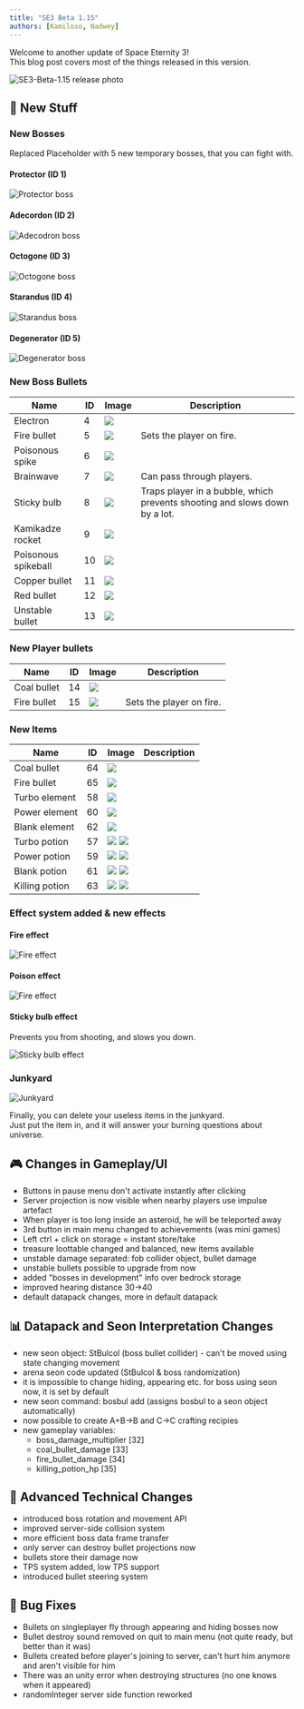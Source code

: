 ```yaml
---
title: "SE3 Beta 1.15"
authors: [Kamiloso, Nadwey]
---
```


Welcome to another update of Space Eternity 3!  
This blog post covers most of the things released in this version.

![SE3-Beta-1.15 release photo](https://nadwey.pl/kamiloso/SE3/Images/SE3-Beta-1.15.png)

## 🚀 New Stuff

### New Bosses

Replaced Placeholder with 5 new temporary bosses, that you can fight with.

#### Protector (ID 1)

![Protector boss](/img/2023-04-16-blog/protector.png)

#### Adecordon (ID 2)

![Adecodron boss](/img/2023-04-16-blog/adecodron.png)

#### Octogone (ID 3)

![Octogone boss](/img/2023-04-16-blog/octogone.png)

#### Starandus (ID 4)

![Starandus boss](/img/2023-04-16-blog/starandus.png)

#### Degenerator (ID 5)

![Degenerator boss](/img/2023-04-16-blog/degenerator.png)

### New Boss Bullets

| Name                | ID  | Image                                               | Description                                                                |
| ------------------- | --- | --------------------------------------------------- | -------------------------------------------------------------------------- |
| Electron            | 4   | ![](/img/2023-04-16-blog/electron.png)            |                                                                            |
| Fire bullet         | 5   | ![](/img/2023-04-16-blog/fire-bullet.png)         | Sets the player on fire.                                                   |
| Poisonous spike     | 6   | ![](/img/2023-04-16-blog/poisonous-spike.png)     |                                                                            |
| Brainwave           | 7   | ![](/img/2023-04-16-blog/brainwave.png)           | Can pass through players.                                                  |
| Sticky bulb         | 8   | ![](/img/2023-04-16-blog/sticky-bulb.png)         | Traps player in a bubble, which prevents shooting and slows down by a lot. |
| Kamikadze rocket    | 9   | ![](/img/2023-04-16-blog/kamikadze-rocket.png)    |                                                                            |
| Poisonous spikeball | 10  | ![](/img/2023-04-16-blog/poisonous-spikeball.png) |                                                                            |
| Copper bullet       | 11  | ![](/img/2023-04-16-blog/copper-bullet.png)       |                                                                            |
| Red bullet          | 12  | ![](/img/2023-04-16-blog/red-bullet.png)          |                                                                            |
| Unstable bullet     | 13  | ![](/img/2023-04-16-blog/unstable-bullet.png)     |                                                                            |

### New Player bullets

| Name        | ID  | Image                                              | Description              |
| ----------- | --- | -------------------------------------------------- | ------------------------ |
| Coal bullet | 14  | ![](/img/2023-04-16-blog/coal-bullet.png)        |                          |
| Fire bullet | 15  | ![](/img/2023-04-16-blog/fire-bullet-player.png) | Sets the player on fire. |

### New Items

| Name           | ID  | Image                                                                       | Description |
| -------------- | --- | --------------------------------------------------------------------------- | ----------- |
| Coal bullet    | 64  | ![](/img/2023-04-16-blog/Nn64.png)                                        |             |
| Fire bullet    | 65  | ![](/img/2023-04-16-blog/Nn65.png)                                        |             |
| Turbo element  | 58  | ![](/img/2023-04-16-blog/Nn58.png)                                        |             |
| Power element  | 60  | ![](/img/2023-04-16-blog/Nn60.png)                                        |             |
| Blank element  | 62  | ![](/img/2023-04-16-blog/Nn62.png)                                        |             |
| Turbo potion   | 57  | ![](/img/2023-04-16-blog/Nn57A.png) ![](/img/2023-04-16-blog/Nn57U.png) |             |
| Power potion   | 59  | ![](/img/2023-04-16-blog/Nn59A.png) ![](/img/2023-04-16-blog/Nn59U.png) |             |
| Blank potion   | 61  | ![](/img/2023-04-16-blog/Nn61A.png) ![](/img/2023-04-16-blog/Nn61U.png) |             |
| Killing potion | 63  | ![](/img/2023-04-16-blog/Nn63A.png) ![](/img/2023-04-16-blog/Nn63U.png) |             |

### Effect system added & new effects

#### Fire effect

![Fire effect](/img/2023-04-16-blog/fire-effect.png)

#### Poison effect

![Fire effect](/img/2023-04-16-blog/poison-effect.png)

#### Sticky bulb effect

Prevents you from shooting, and slows you down.

![Sticky bulb effect](/img/2023-04-16-blog/sticky-bulb-effect.png)

### Junkyard

![Junkyard](/img/2023-04-16-blog/junkyard.png)

Finally, you can delete your useless items in the junkyard.  
Just put the item in, and it will answer your burning questions about universe.

## 🎮 Changes in Gameplay/UI

-   Buttons in pause menu don't activate instantly after clicking
-   Server projection is now visible when nearby players use impulse artefact
-   When player is too long inside an asteroid, he will be teleported away
-   3rd button in main menu changed to achievements (was mini games)
-   Left ctrl + click on storage = instant store/take
-   treasure loottable changed and balanced, new items available
-   unstable damage separated: fob collider object, bullet damage
-   unstable bullets possible to upgrade from now
-   added "bosses in development" info over bedrock storage
-   improved hearing distance 30->40
-   default datapack changes, more in default datapack

## 📊 Datapack and Seon Interpretation Changes

-   new seon object: StBulcol (boss bullet collider) - can't be moved using state changing movement
-   arena seon code updated (StBulcol & boss randomization)
-   it is impossible to change hiding, appearing etc. for boss using seon now, it is set by default
-   new seon command: bosbul add (assigns bosbul to a seon object automatically)
-   now possible to create A+B->B and C->C crafting recipies
-   new gameplay variables:
    -   boss_damage_multiplier [32]
    -   coal_bullet_damage [33]
    -   fire_bullet_damage [34]
    -   killing_potion_hp [35]

## 🔧 Advanced Technical Changes

-   introduced boss rotation and movement API
-   improved server-side collision system
-   more efficient boss data frame transfer
-   only server can destroy bullet projections now
-   bullets store their damage now
-   TPS system added, low TPS support
-   introduced bullet steering system

## 🐛 Bug Fixes

-   Bullets on singleplayer fly through appearing and hiding bosses now
-   Bullet destroy sound removed on quit to main menu (not quite ready, but better than it was)
-   Bullets created before player's joining to server, can't hurt him anymore and aren't visible for him
-   There was an unity error when destroying structures (no one knows when it appeared)
-   randomInteger server side function reworked
